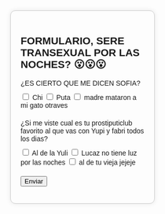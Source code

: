 <!DOCTYPE html>
<html>
<head>
    <title>Formulario de Selección de Opciones</title> <!-- Título en la pestaña del navegador -->
    <style>
        body {
            font-family: Arial, sans-serif;
        }
        .formulario {
            width: 50%;
            margin: 40px auto;
            padding: 20px;
            border: 1px solid #ccc;
            border-radius: 10px;
            box-shadow: 0 0 10px rgba(0, 0, 0, 0.1);
        }
        .opcion {
            margin-bottom: 20px;
        }
        .opcion label {
            display: block;
            margin-bottom: 10px;
        }
    </style>
</head>
<body>
    <div class="formulario">
        <h2>FORMULARIO, SERE TRANSEXUAL POR LAS NOCHES? 😮😮😮</h2> <!-- Título visible en la página -->
        <form>
            <div class="opcion">
                <label>¿ES CIERTO QUE ME DICEN SOFIA?</label>
                <input type="checkbox" name="color" value="rojo"> Chi
                <input type="checkbox" name="color" value="azul"> Puta
                <input type="checkbox" name="color" value="verde"> madre mataron a mi gato otraves
            </div>
            <div class="opcion">
                <label>¿Si me viste cual es tu prostiputiclub favorito al que vas con Yupi y fabri todos los dias?</label>
                <input type="checkbox" name="hobby" value="leer"> Al de la Yuli 
                <input type="checkbox" name="hobby" value="deporte"> Lucaz no tiene luz por las noches
                <input type="checkbox" name="hobby" value="música"> al de tu vieja jejeje
            </div>
            <button type="submit">Enviar</button>
        </form>
    </div>
</body>
</html>
